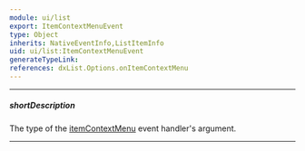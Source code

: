 ```yaml
---
module: ui/list
export: ItemContextMenuEvent
type: Object
inherits: NativeEventInfo,ListItemInfo
uid: ui/list:ItemContextMenuEvent
generateTypeLink: 
references: dxList.Options.onItemContextMenu
---
```

---
##### shortDescription
The type of the [itemContextMenu]({basewidgetpath}/Events/#itemContextMenu) event handler's argument.

---
<!-- Description goes here -->